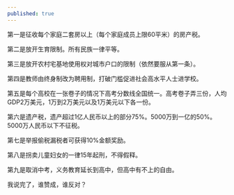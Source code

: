 ```yaml
---
published: true
---
```


第一是征收每个家庭二套房以上（每个家庭成员上限60平米）的房产税。

第二是放开生育限制。所有民族一律平等。

第三是放开农村宅基地使用权对城市户口的限制（依然要服从第一条）。

第四是教师由终身制改为聘用制，打破门槛促进社会高水平人士进学校。

第五是每个高校在一张卷子的情况下高考分数线全国统一。高考卷子弄三份，人均GDP2万美元，1万到2万美元以及1万美元以下各一份。

第六是遗产税，遗产超过1亿人民币以上的部分75%。5000万到一亿的50%。5000万人民币以下不征税。

第七是举报偷税漏税者可获得10%金额奖励。

第八是拐卖儿童妇女的一律15年起刑，不得假释。

第九是取消中考，义务教育延长到高中，但高中有不上的自由。

我说完了，谁赞成，谁反对？